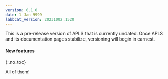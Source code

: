 ```yaml
---
version: 0.1.0
date: 1 Jan 9999
labbcat_version: 20231002.1520
---
```


This is a pre-release version of APLS that is currently undated.
Once APLS and its documentation pages stabilize, versioning will begin in earnest.


#### New features
{:.no_toc}

All of them!
